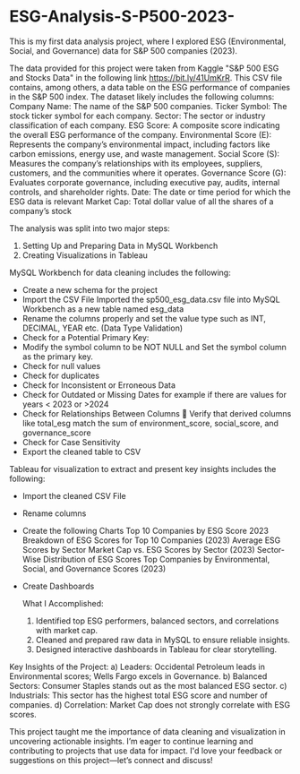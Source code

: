 # ESG-Analysis-S-P500-2023-
This is my first data analysis project, where I explored ESG (Environmental, Social, and Governance) data for S&P 500 companies (2023).

The data provided for this project were taken from Kaggle "S&P 500 ESG and Stocks Data" in the following link https://bit.ly/41UmKrR.
This CSV file contains, among others, a data table on the ESG performance of companies in the S&P 500 index. The dataset likely includes the following columns:
Company Name: The name of the S&P 500 companies.
Ticker Symbol: The stock ticker symbol for each company.
Sector: The sector or industry classification of each company.
ESG Score: A composite score indicating the overall ESG performance of the company.
Environmental Score (E): Represents the company’s environmental impact, including factors like carbon emissions, energy use, and waste management.
Social Score (S): Measures the company’s relationships with its employees, suppliers, customers, and the communities where it operates.
Governance Score (G): Evaluates corporate governance, including executive pay, audits, internal controls, and shareholder rights.
Date: The date or time period for which the ESG data is relevant
Market Cap: Total dollar value of all the shares of a company’s stock

The analysis was split into two major steps:
1) Setting Up and Preparing Data in MySQL Workbench
2) Creating Visualizations in Tableau

MySQL Workbench for data cleaning includes the following:
- Create a new schema for the project
- Import the CSV File
  Imported the sp500_esg_data.csv file into MySQL Workbench as a new table named esg_data
- Rename the columns properly and set the value type such as INT, DECIMAL, YEAR etc. (Data Type Validation)
- Check for a Potential Primary Key:
- Modify the symbol column to be NOT NULL and Set the symbol column as the primary key.
- Check for null values
- Check for duplicates
- Check for Inconsistent or Erroneous Data 
- Check for Outdated or Missing Dates for example if there are values for years < 2023 or >2024
- Check for Relationships Between Columns  Verify that derived columns like total_esg match the sum of environment_score, social_score, and governance_score
- Check for Case Sensitivity
- Export the cleaned table to CSV

Tableau for visualization to extract and present key insights includes the following:
- Import the cleaned CSV File
- Rename columns
- Create the following Charts
  Top 10 Companies by ESG Score 2023
  Breakdown of ESG Scores for Top 10 Companies (2023)
  Average ESG Scores by Sector
  Market Cap vs. ESG Scores by Sector (2023)
  Sector-Wise Distribution of ESG Scores
  Top Companies by Environmental, Social, and Governance Scores (2023)
- Create Dashboards

  What I Accomplished:
  1) Identified top ESG performers, balanced sectors, and correlations with market cap.
  2) Cleaned and prepared raw data in MySQL to ensure reliable insights.
  3) Designed interactive dashboards in Tableau for clear storytelling.
 
Key Insights of the Project:
a) Leaders: Occidental Petroleum leads in Environmental scores; Wells Fargo excels in Governance.
b) Balanced Sectors: Consumer Staples stands out as the most balanced ESG sector.
c) Industrials: This sector has the highest total ESG score and number of companies.
d) Correlation: Market Cap does not strongly correlate with ESG scores.

This project taught me the importance of data cleaning and visualization in uncovering actionable insights. I’m eager to continue learning and contributing to projects that use data for impact. I'd love your feedback or suggestions on this project—let’s connect and discuss!
